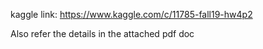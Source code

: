 kaggle link:
https://www.kaggle.com/c/11785-fall19-hw4p2

Also refer the details in the attached pdf doc
